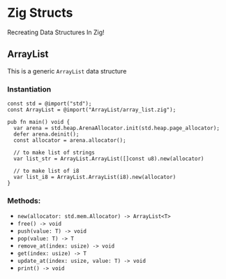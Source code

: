 # Zig Structs

Recreating Data Structures In Zig!

## ArrayList

This is a generic `ArrayList` data structure

### Instantiation

```
const std = @import("std");
const ArrayList = @import("ArrayList/array_list.zig");

pub fn main() void {
  var arena = std.heap.ArenaAllocator.init(std.heap.page_allocator);
  defer arena.deinit();
  const allocator = arena.allocator();

  // to make list of strings
  var list_str = ArrayList.ArrayList([]const u8).new(allocator)

  // to make list of i8
  var list_i8 = ArrayList.ArrayList(i8).new(allocator)
}
```

### Methods:

- `new(allocator: std.mem.Allocator) -> ArrayList<T>`
- `free() -> void`
- `push(value: T) -> void`
- `pop(value: T) -> T`
- `remove_at(index: usize) -> void`
- `get(index: usize) -> T`
- `update_at(index: usize, value: T) -> void`
- `print() -> void`
